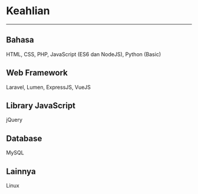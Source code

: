 # Keahlian
<!-- Daftar Projek yang pernah saya kerjakan -->
---
## Bahasa
HTML, CSS, PHP, JavaScript (ES6 dan NodeJS), Python (Basic)

## Web Framework
Laravel, Lumen, ExpressJS, VueJS

## Library JavaScript
jQuery

## Database
MySQL

## Lainnya
Linux
